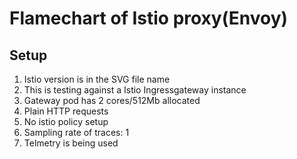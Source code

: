 # Flamechart of Istio proxy(Envoy)

## Setup

1. Istio version is in the SVG file name
1. This is testing against a Istio Ingressgateway instance
1. Gateway pod has 2 cores/512Mb allocated
1. Plain HTTP requests
1. No istio policy setup
1. Sampling rate of traces: 1
1. Telmetry is being used
